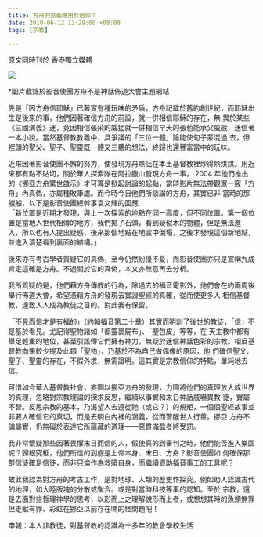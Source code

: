 ```yaml
---
title: 方舟的意義應用於信仰？
date: 2010-06-12 13:29:00 +08:00
tags: [宗教]

---
```


 原文同時刊於 香港獨立媒體  
  
![](https://lh3.googleusercontent.com/blogger_img_proxy/ANbyha1Hsa1YNyWrLsxtRHWRVZCKCVI9LGPIH_21Awv6WpgnOxNsRUsarphP8Y6ve2xEPa_Rhrk5ZS8NXtfvk47f6ZxNgYqhpao1Wi7S64JJY0nLmSsEcOPe_EhdFg-UZiH_Fbxp=s0-d) 

\*圖片截錄於影音使團方舟不是神話佈道大會主題網站

 先是「因方舟信耶穌」已著實有種玩味的矛盾，方舟記載於舊約創世紀，而耶穌出生是後來的事，他們因著確信方舟的前設，就一併相信耶穌的存在，無 異於某些《三國演義》迷，竟因相信張飛的威猛就一併相信早夭的張苞能承父威般，迷信著一本小說。當然基督教教義中，具爭議的「三位一體」論能使句子蒙混過 去，但裡頭的聖父、聖子、聖靈既一體又三體的想法，終歸也還豐富當中的玩味。

 近來因著影音使團不懈的努力，使發現方舟熱話在本土基督教裡炒得熱烘烘。用近來都有點不貼切，關於華人探索隊在阿拉臘山發現方舟一事， 2004 年他們推出的《挪亞方舟驚世啟示》才可算是掀起討論的起點，當時影片無法帶觀眾一竅「方舟」內真偽，亦屬種敗筆處。而今時今日他們所談論的方舟，其實已非 當時的那艘船，以下是影音使團總幹事袁文輝的回應：  
 「新位置是近期才發現，與上一次探索的地點在同一高度，但不同位置。第一個位置是當地人世代相傳的地方，我們拋了石頭，看到疑似木的物體，但是無法進 入，所以也有人提出疑惑，後來那個地點在地震中倒塌，之後才發現這個新地點，並進入清楚看到裏面的結構。」

 後來亦有考古學者質疑它的真偽，至今仍然紛擾不憂，而影音使團亦只是宣稱九成肯定這確是方舟。不過關於它的真偽，本文亦無意再去分析。

 我所質疑的是，他們藉方舟傳教的行為，除過去的福音電影外，他們會在約兩周後舉行佈道大會，希望憑藉方舟的發現去實證聖經的真確，從而使更多人 相信基督教，達致人人成為教徒之目的。對此我有保留。

 「不見而信才是有福的」（約翰福音第二十章）其實而明訓了後世的教徒，「信」不是基於看見。尤記得聖物諸如「都靈裹屍布」、「聖包皮」等等，在 天主教中都有舉足輕重的地位，甚至引謠傳它們擁有神力，無疑於迷信神話色彩的宗教。相反基督教向來較少提及此類「聖物」，乃基於不為自己做偶像的原因，他 們確信聖父、聖子、聖靈的存在，不假外求，無需證明。這其實是宗教信仰的特點，單純地去信。

 可惜如今華人基督教社會，妄圖以挪亞方舟的發現，力圖將他們的真理放大成世界的真理，忽略對宗教理論的探求反思，繼續以事實和末日神話威嚇異教 徒，實屬不智。反思宗教的基本，乃渴望人去遵從祂（或它？）的規矩，一個個聖經故事並非要人確信它的真切，而是去明白內裡的涵義，從而警醒世人行善。挪亞 方舟不論屬實，仍無礙於表達它所蘊藏的道理——惡貫滿盈者將受罰。

 我非常懷疑那些因著畏懼末日而信的人，假使真的到審判之時，他們能否進入樂園呢？歸根究柢，他們所信的到底是上帝本身、末日、方舟？影音使團如 何確保那群信徒確是信徒，而非只淪作為救贖自身，而繼續資助福音事工的工具呢？

 故此我認為對方舟的考古工作，是對地球、人類的歷史作探究。例如助人認識古代的地理，如大陸版塊的分散或聚合。或是對當時科技等事的認知。至於 宗教，還是去面對些哲理神學的思考，以形而上之理解說形而上者，或想想其時的魚類無罪但走獸有罪、彩虹在挪亞以前存在嗎的怪問題吧！

申報：本人非教徒，對基督教的認識為十多年的教會學校生活

